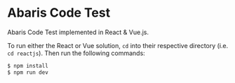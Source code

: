 # Abaris Code Test

Abaris Code Test implemented in React & Vue.js.

To run either the React or Vue solution, `cd` into their respective directory (i.e. `cd reactjs`). Then run the following commands:

```bash
$ npm install
$ npm run dev
```
